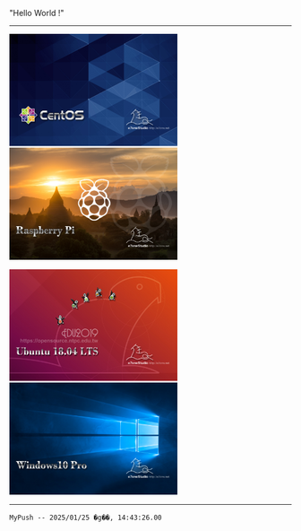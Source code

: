 "Hello World !" 

---

<img src="IMG_Wallpaper-CentOS8-1920x1280_Blue.jpg" width="300"> <img src="IMG_Wallpaper--RPI-1920x1280_Temple.jpg" width="300"> 

<img src="IMG_Wallpaper-Ubuntu18_Edu2019-1920x1280.jpg" width="300"> <img src="Wallpaper_Windows10p_01.jpg" width="300"> 

---

```  
MyPush -- 2025/01/25 �g��, 14:43:26.00  
```  
